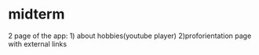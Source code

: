 # midterm
2 page of the app: 1) about hobbies(youtube player) 2)proforientation page with external links

